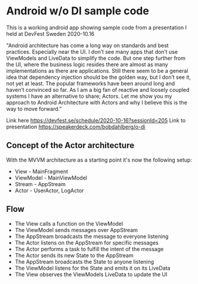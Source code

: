 # Android w/o DI sample code
This is a working android app showing sample code from a presentation I held at DevFest Sweden 2020-10.16

"Android architecture has come a long way on standards and best practices. Especially near the UI. I don’t see many apps that don’t use ViewModels and LiveData to simplify the code. But one step further from the UI, where the business logic resides there are almost as many implementations as there are applications. Still there seem to be a general idea that dependency injection should be the golden way, but I don’t see it, not yet at least. The popular frameworks have been around long and haven’t convinced so far. As I am a big fan of reactive and loosely coupled systems I have an alternative to share; Actors. Let me show you my approach to Android Architecture with Actors and why I believe this is the way to move forward."

Link here https://devfest.se/schedule/2020-10-16?sessionId=205
Link to presentation https://speakerdeck.com/bobdahlberg/o-di

## Concept of the Actor architecture

With the MVVM architecture as a starting point it's now the following setup:

- View 		- MainFragment 
- ViewModel 	- MainViewModel 
- Stream  	- AppStream 
- Actor 		- UserActor, LogActor 

## Flow 
- The View calls a function on the ViewModel 
- The ViewModel sends messages over AppStream 
- The AppStream broadcasts the message to everyone listening 
- The Actor listens on the AppStream for specific messages 
- The Actor performs a task to fulfill the intent of the message 
- The Actor sends its new State to the AppStream 
- The AppStream broadcasts the State to anyone listening 
- The ViewModel listens for the State and emits it on its LiveData 
- The View observes the ViewModels LiveData to update the UI 
